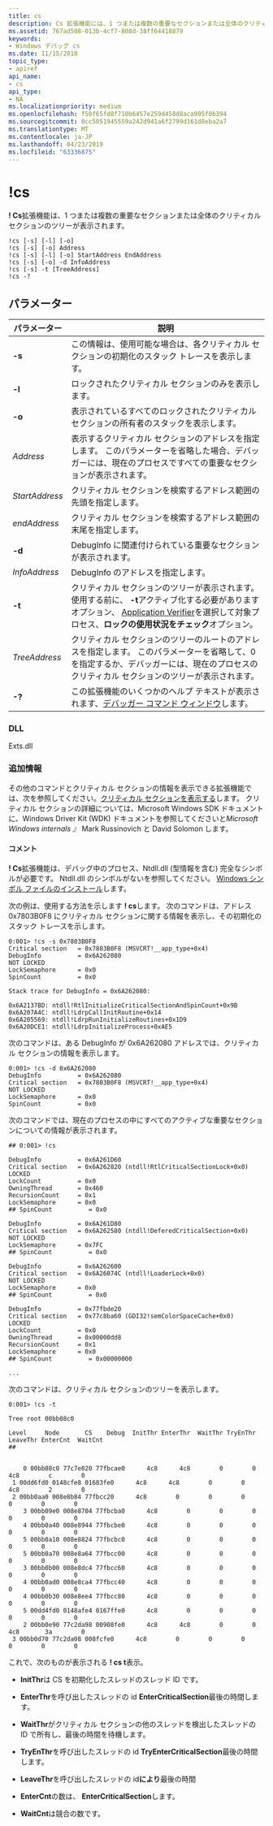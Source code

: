 ```yaml
---
title: cs
description: Cs 拡張機能には、1 つまたは複数の重要なセクションまたは全体のクリティカル セクションのツリーが表示されます。
ms.assetid: 767ad508-013b-4cf7-808d-38ff64418879
keywords:
- Windows デバッグ cs
ms.date: 11/15/2018
topic_type:
- apiref
api_name:
- cs
api_type:
- NA
ms.localizationpriority: medium
ms.openlocfilehash: f50f65fd8f710b6457e259d458d8aca995f0b394
ms.sourcegitcommit: 0cc5051945559a242d941a6f2799d161d8eba2a7
ms.translationtype: MT
ms.contentlocale: ja-JP
ms.lasthandoff: 04/23/2019
ms.locfileid: "63336875"
---
```

# <a name="cs"></a>!cs


**! Cs**拡張機能は、1 つまたは複数の重要なセクションまたは全体のクリティカル セクションのツリーが表示されます。

```dbgsyntax
!cs [-s] [-l] [-o] 
!cs [-s] [-o] Address 
!cs [-s] [-l] [-o] StartAddress EndAddress 
!cs [-s] [-o] -d InfoAddress 
!cs [-s] -t [TreeAddress] 
!cs -? 
```

## <a name="parameters"></a>パラメーター

パラメーター | 説明
|---------|-------------|
**-s**  | この情報は、使用可能な場合は、各クリティカル セクションの初期化のスタック トレースを表示します。
**-l**  |ロックされたクリティカル セクションのみを表示します。
**-o**   |表示されているすべてのロックされたクリティカル セクションの所有者のスタックを表示します。
*Address* |表示するクリティカル セクションのアドレスを指定します。 このパラメーターを省略した場合、デバッガーには、現在のプロセスですべての重要なセクションが表示されます。
*StartAddress*   | クリティカル セクションを検索するアドレス範囲の先頭を指定します。
*endAddress*   | クリティカル セクションを検索するアドレス範囲の末尾を指定します。
**-d**    | DebugInfo に関連付けられている重要なセクションが表示されます。
*InfoAddress*   | DebugInfo のアドレスを指定します。
**-t**    | クリティカル セクションのツリーが表示されます。 使用する前に、 **-t**アクティブ化する必要がありますオプション、 [Application Verifier](application-verifier.md)を選択して対象プロセス、**ロックの使用状況をチェック**オプション。
*TreeAddress*    | クリティカル セクションのツリーのルートのアドレスを指定します。 このパラメーターを省略して、0 を指定するか、デバッガーには、現在のプロセスのクリティカル セクションのツリーが表示されます。
**-?**    | この拡張機能のいくつかのヘルプ テキストが表示されます、[デバッガー コマンド ウィンドウ](debugger-command-window.md)します。

### <a name="dll"></a>DLL

Exts.dll
 

### <a name="additional-information"></a>追加情報

その他のコマンドとクリティカル セクションの情報を表示できる拡張機能では、次を参照してください。[クリティカル セクションを表示する](displaying-a-critical-section.md)します。 クリティカル セクションの詳細については、Microsoft Windows SDK ドキュメントに、Windows Driver Kit (WDK) ドキュメントを参照してくださいと*Microsoft Windows internals 』* Mark Russinovich と David Solomon します。 

#### <a name="remarks"></a>コメント

**! Cs**拡張機能は、デバッグ中のプロセス、Ntdll.dll (型情報を含む) 完全なシンボルが必要です。 Ntdll.dll のシンボルがないを参照してください。 [Windows シンボル ファイルのインストール](installing-windows-symbol-files.md)します。

次の例は、使用する方法を示します **! cs**します。 次のコマンドは、アドレス 0x7803B0F8 にクリティカル セクションに関する情報を表示し、その初期化のスタック トレースを示します。

```dbgcmd
0:001> !cs -s 0x7803B0F8
Critical section   = 0x7803B0F8 (MSVCRT!__app_type+0x4)
DebugInfo          = 0x6A262080
NOT LOCKED
LockSemaphore      = 0x0
SpinCount          = 0x0

Stack trace for DebugInfo = 0x6A262080:

0x6A2137BD: ntdll!RtlInitializeCriticalSectionAndSpinCount+0x9B
0x6A207A4C: ntdll!LdrpCallInitRoutine+0x14
0x6A205569: ntdll!LdrpRunInitializeRoutines+0x1D9
0x6A20DCE1: ntdll!LdrpInitializeProcess+0xAE5
```

次のコマンドは、ある DebugInfo が 0x6A262080 アドレスでは、クリティカル セクションの情報を表示します。

```dbgcmd
0:001> !cs -d 0x6A262080
DebugInfo          = 0x6A262080
Critical section   = 0x7803B0F8 (MSVCRT!__app_type+0x4)
NOT LOCKED
LockSemaphore      = 0x0
SpinCount          = 0x0
```

次のコマンドでは、現在のプロセスの中にすべてのアクティブな重要なセクションについての情報が表示されます。

```dbgcmd
## 0:001> !cs

DebugInfo          = 0x6A261D60
Critical section   = 0x6A262820 (ntdll!RtlCriticalSectionLock+0x0)
LOCKED
LockCount          = 0x0
OwningThread       = 0x460
RecursionCount     = 0x1
LockSemaphore      = 0x0
## SpinCount          = 0x0

DebugInfo          = 0x6A261D80
Critical section   = 0x6A262580 (ntdll!DeferedCriticalSection+0x0)
NOT LOCKED
LockSemaphore      = 0x7FC
## SpinCount          = 0x0

DebugInfo          = 0x6A262600
Critical section   = 0x6A26074C (ntdll!LoaderLock+0x0)
NOT LOCKED
LockSemaphore      = 0x0
## SpinCount          = 0x0

DebugInfo          = 0x77fbde20
Critical section   = 0x77c8ba60 (GDI32!semColorSpaceCache+0x0)
LOCKED
LockCount          = 0x0
OwningThread       = 0x00000dd8
RecursionCount     = 0x1
LockSemaphore      = 0x0
## SpinCount          = 0x00000000

...
```

次のコマンドは、クリティカル セクションのツリーを表示します。

```dbgcmd
0:001> !cs -t

Tree root 00bb08c0

Level     Node       CS    Debug  InitThr EnterThr  WaitThr TryEnThr LeaveThr EnterCnt  WaitCnt
## 


    0 00bb08c0 77c7e020 77fbcae0      4c8      4c8        0        0      4c8        c        0
 1 00dd6fd0 0148cfe8 01683fe0      4c8      4c8        0        0      4c8        2        0
 2 00bb0aa0 008e8b84 77fbcc20      4c8        0        0        0        0        0        0
    3 00bb09e0 008e8704 77fbcba0      4c8        0        0        0        0        0        0
    4 00bb0a40 008e8944 77fbcbe0      4c8        0        0        0        0        0        0
    5 00bb0a10 008e8824 77fbcbc0      4c8        0        0        0        0        0        0
    5 00bb0a70 008e8a64 77fbcc00      4c8        0        0        0        0        0        0
    3 00bb0b00 008e8dc4 77fbcc60      4c8        0        0        0        0        0        0
    4 00bb0ad0 008e8ca4 77fbcc40      4c8        0        0        0        0        0        0
    4 00bb0b30 008e8ee4 77fbcc80      4c8        0        0        0        0        0        0
    5 00dd4fd0 0148afe4 0167ffe0      4c8        0        0        0        0        0        0
    2 00bb0e90 77c2da98 00908fe0      4c8      4c8        0        0      4c8       3a        0
 3 00bb0d70 77c2da08 008fcfe0      4c8        0        0        0        0        0        0
```

これで、次のものが表示される **! cs t**表示。

-   **InitThr**は CS を初期化したスレッドのスレッド ID です。

-   **EnterThr**を呼び出したスレッドの id **EnterCriticalSection**最後の時間します。

-   **WaitThr**がクリティカル セクションの他のスレッドを検出したスレッドの ID で所有し、最後の時間を待機します。

-   **TryEnThr**を呼び出したスレッドの id **TryEnterCriticalSection**最後の時間します。

-   **LeaveThr**を呼び出したスレッドの id**により**最後の時間

-   **EnterCnt**の数は、 **EnterCriticalSection**します。

-   **WaitCnt**は競合の数です。



 





